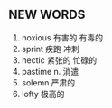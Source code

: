 ## NEW WORDS

1. noxious 有害的 有毒的
2. sprint 疾跑 冲刺
3. hectic 紧张的 忙碌的
4. pastime n. 消遣
5. solemn 严肃的
6. lofty 极高的
